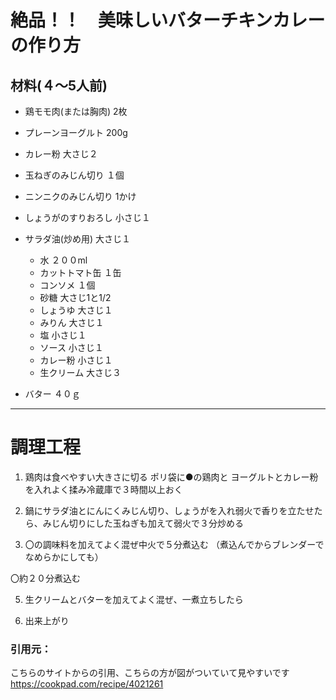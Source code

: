# 絶品！！　美味しいバターチキンカレーの作り方


## 材料(４～5人前)

- 鶏モモ肉(または胸肉)       2枚
- プレーンヨーグルト        200g
- カレー粉              大さじ２
- 玉ねぎのみじん切り        １個
- ニンニクのみじん切り     1かけ
- しょうがのすりおろし   小さじ１
- サラダ油(炒め用)      大さじ１
  
  - 水                  ２００ml
  - カットトマト缶           １缶
  - コンソメ                １個
  - 砂糖            大さじ1と1/2
  - しょうゆ             大さじ１
  - みりん               大さじ１
  - 塩                  小さじ１
  - ソース               小さじ１
  - カレー粉             小さじ１
  - 生クリーム            大さじ３
- バター                 ４０ｇ
***

# 調理工程

1. 鶏肉は食べやすい大きさに切る ポリ袋に●の鶏肉と
ヨーグルトとカレー粉を入れよく揉み冷蔵庫で３時間以上おく

2. 鍋にサラダ油とにんにくみじん切り、しょうがを入れ弱火で香りを立たせたら、みじん切りにした玉ねぎも加えて弱火で３分炒める

3. 〇の調味料を加えてよく混ぜ中火で５分煮込む
（煮込んでからブレンダーでなめらかにしても）

〇約２０分煮込む

5. 生クリームとバターを加えてよく混ぜ、一煮立ちしたら

6. 出来上がり

### 引用元：
こちらのサイトからの引用、こちらの方が図がついていて見やすいです
https://cookpad.com/recipe/4021261
